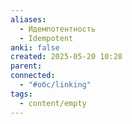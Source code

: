 ```yaml
---
aliases:
  - Идемпотентность
  - Idempotent
anki: false
created: 2025-05-20 10:28
parent: 
connected:
  - "#обс/linking"
tags:
  - content/empty
---
```

